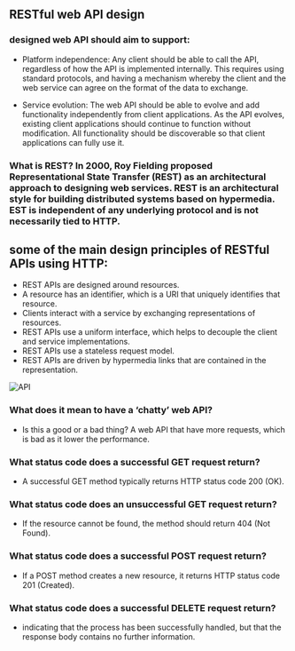 ## RESTful web API design


### designed web API should aim to support:
- Platform independence: Any client should be able to call the API, regardless of how the API is implemented internally. This requires using standard protocols, and having a mechanism whereby the client and the web service can agree on the format of the data to exchange.

- Service evolution: The web API should be able to evolve and add functionality independently from client applications. As the API evolves, existing client applications should continue to function without modification. All functionality should be discoverable so that client applications can fully use it.


### What is REST? In 2000, Roy Fielding proposed Representational State Transfer (REST) as an architectural approach to designing web services. REST is an architectural style for building distributed systems based on hypermedia. EST is independent of any underlying protocol and is not necessarily tied to HTTP.

## some of the main design principles of RESTful APIs using HTTP:

- REST APIs are designed around resources.
- A resource has an identifier, which is a URI that uniquely identifies that resource.
- Clients interact with a service by exchanging representations of resources.
- REST APIs use a uniform interface, which helps to decouple the client and service implementations.
- REST APIs use a stateless request model.
- REST APIs are driven by hypermedia links that are contained in the representation.

![API](https://mostaql.hsoubcdn.com/uploads/739469-UpV68-1593888299-5f00ce2b67fe3.jpg)

### What does it mean to have a ‘chatty’ web API?
- Is this a good or a bad thing? A web API that have more requests, which is bad as it lower the performance.

### What status code does a successful GET request return?
- A successful GET method typically returns HTTP status code 200 (OK).

### What status code does an unsuccessful GET request return?
- If the resource cannot be found, the method should return 404 (Not Found).

### What status code does a successful POST request return?
- If a POST method creates a new resource, it returns HTTP status code 201 (Created).

### What status code does a successful DELETE request return?
- indicating that the process has been successfully handled, but that the response body contains no further information.

